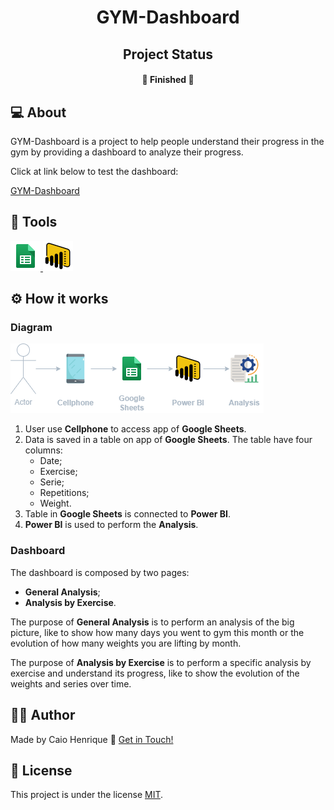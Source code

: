 
<h1 align="center">  
GYM-Dashboard
</h1>

<h2 align="center">  
Project Status
</h2>

<h4 align="center">  
🚀 Finished 🚀 
</h4> 

## 💻 About

GYM-Dashboard is a project to help people understand their progress in the gym by providing a dashboard to analyze their progress.

Click at link below to test the dashboard:

[GYM-Dashboard](https://app.powerbi.com/view?r=eyJrIjoiNTU4ZGQ5YzEtZjA4YS00YjRlLTk1MTQtZjJkMDU3YWY0NDQ5IiwidCI6IjA5ODFkMTdkLTFmYzItNDFjNy04MDE1LWQwZjljNTM2MGM1NiJ9)

## 🧰 Tools
<p align="left">    
    <a href="https://www.google.com/sheets/about/" target="_blank"> <img src="./files/images/icons/google-sheets.png"/> </a>
    <a href="https://powerbi.microsoft.com/pt-br/" target="_blank"> <img src="./files/images/icons/powerbi.png"/> </a>
</p>

## ⚙️ How it works

### Diagram

![gym-dashboard-diagram](./files/images/diagram/gym-dashboard-diagram.png "GYM-Dashboard diagram")

1. User use **Cellphone** to access app of **Google Sheets**.
2. Data is saved in a table on app of **Google Sheets**. The table have four columns: 
   * Date;
   * Exercise;
   * Serie;
   * Repetitions;
   * Weight.
3. Table in **Google Sheets** is connected to **Power BI**.
4. **Power BI** is used to perform the **Analysis**.

### Dashboard

The dashboard is composed by two pages:
   * **General Analysis**;
   * **Analysis by Exercise**.

The purpose of **General Analysis** is to perform an analysis of the big picture, like to show how many days you went to gym this month or the evolution of how many weights you are lifting by month. 

The purpose of **Analysis by Exercise** is to perform a specific analysis by exercise and understand its progress, like to show the evolution of the weights and series over time.

## 🙋‍♂️ Author   
  
Made by Caio Henrique 👋 [Get in Touch!](https://www.linkedin.com/in/caioandreatti/)

## 📝 License
  
This project is under the license [MIT](./LICENSE).